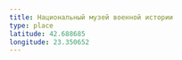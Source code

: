```yaml
---
title: Национальный музей военной истории
type: place
latitude: 42.688685
longitude: 23.350652
---
```

